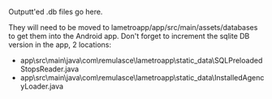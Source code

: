 Outputt'ed .db files go here.

They will need to be moved to lametroapp/app/src/main/assets/databases to get them into the Android app.
Don't forget to increment the sqlite DB version in the app, 2 locations:
- app\src\main\java\com\remulasce\lametroapp\static_data\SQLPreloadedStopsReader.java
- app\src\main\java\com\remulasce\lametroapp\static_data\InstalledAgencyLoader.java